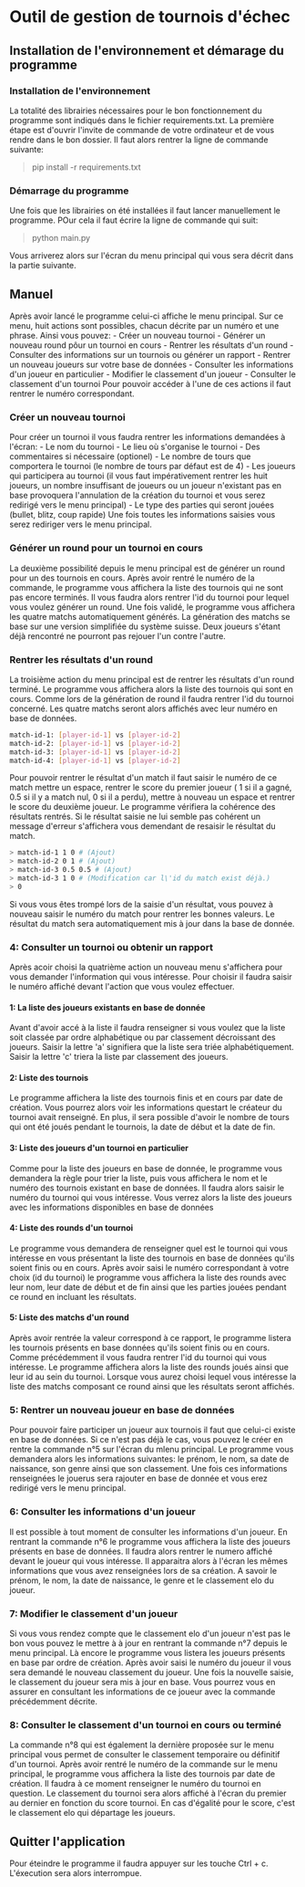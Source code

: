 # Outil de gestion de tournois d'échec

## Installation de l'environnement et démarage du programme

### Installation de l'environnement

La totalité des librairies nécessaires pour le bon fonctionnement du programme sont indiqués dans le fichier requirements.txt. La première étape est d'ouvrir l'invite de commande de votre ordinateur et de vous rendre dans le bon dossier. Il faut alors rentrer la ligne de commande suivante:

> pip install -r requirements.txt

### Démarrage du programme

Une fois que les librairies on été installées il faut lancer manuellement le programme. POur cela il faut écrire la ligne de commande qui suit:

> python main.py

Vous arriverez alors sur l'écran du menu principal qui vous sera décrit dans la partie suivante.



## Manuel
Après avoir lancé le programme celui-ci affiche le menu principal. Sur ce menu, huit actions sont possibles, chacun décrite par un numéro et une phrase.
Ainsi vous pouvez: 
    - Créer un nouveau tournoi
    - Générer un nouveau round pôur un tournoi en cours
    - Rentrer les résultats d'un round
    - Consulter des informations sur un tournois ou générer un rapport
    - Rentrer un nouveau joueurs sur votre base de données
    - Consulter les informations d'un joueur en particulier
    - Modifier le classement d'un joueur
    - Consulter le classement d'un tournoi
Pour pouvoir accéder à l'une de ces actions il faut rentrer le numéro correspondant.

### Créer un nouveau tournoi
Pour créer un tournoi il vous faudra rentrer les informations demandées à l'écran:
    - Le nom du tournoi
    - Le lieu où s'organise le tournoi
    - Des commentaires si nécessaire (optionel)
    - Le nombre de tours que comportera le tournoi (le nombre de tours par défaut est de 4)
    - Les joueurs qui participera au tournoi (il vous faut impérativement rentrer les huit joueurs, un nombre insuffisant de joueurs ou un joueur n'existant pas en base provoquera l'annulation de la création du tournoi et vous serez redirigé vers le menu principal)
    - Le type des parties qui seront jouées (bullet, blitz, coup rapide)
Une fois toutes les informations saisies vous serez rediriger vers le menu principal.

### Générer un round pour un tournoi en cours
La deuxième possibilité depuis le menu principal est de générer un round pour un des tournois en cours.
Après avoir rentré le numéro de la commande, le programme vous affichera la liste des tournois qui ne sont pas encore terminés. Il vous faudra alors rentrer l'id du tournoi pour lequel vous voulez générer un round.
Une fois validé,  le programme vous affichera les quatre matchs automatiquement générés. La génération des matchs se base sur une version simplifiée du système suisse. Deux joueurs s'étant déjà rencontré ne pourront pas rejouer l'un contre l'autre.
### Rentrer les résultats d'un round
La troisième action du menu principal est de rentrer les résultats d'un round terminé. Le programme vous affichera alors la liste des tournois qui sont en cours. Comme lors de la génération de round il faudra rentrer l'id du tournoi concerné. Les quatre matchs seront alors affichés avec leur numéro en base de données.

```sh
match-id-1: [player-id-1] vs [player-id-2]
match-id-2: [player-id-1] vs [player-id-2]
match-id-3: [player-id-1] vs [player-id-2]
match-id-4: [player-id-1] vs [player-id-2]
```

Pour pouvoir rentrer le résultat d'un match il faut saisir le numéro de ce match mettre un espace, rentrer le score du premier joueur ( 1 si il a gagné, 0.5 si il y a match nul, 0 si il a perdu), mettre à nouveau un espace et rentrer le score du deuxième joueur. Le programme vérifiera la cohérence des résultats rentrés. Si le résultat saisie ne lui semble pas cohérent un message d'erreur s'affichera vous demendant de resaisir le résultat du match.

```sh
> match-id-1 1 0 # (Ajout)
> match-id-2 0 1 # (Ajout)
> match-id-3 0.5 0.5 # (Ajout)
> match-id-3 1 0 # (Modification car l\'id du match exist déjà.)
> 0
```
Si vous vous êtes trompé lors de la saisie d'un résultat, vous pouvez à nouveau saisir le numéro du match pour rentrer les bonnes valeurs. Le résultat du match sera automatiquement mis à jour dans la base de donnée.

### 4: Consulter un tournoi ou obtenir un rapport
Après acoir choisi la quatrième action un nouveau menu s'affichera pour vous demander l'information qui vous intéresse. Pour choisir il faudra saisir le numéro affiché devant l'action que vous voulez effectuer.

#### 1: La liste des joueurs existants en base de donnée
Avant d'avoir accé à la liste il faudra renseigner si vous voulez que la liste soit classée par ordre alphabétique ou par classement décroissant des joueurs. Saisir la lettre 'a' signifiera que la liste sera triée alphabétiquement. Saisir la lettre 'c' triera la liste par classement des joueurs.

#### 2: Liste des tournois
Le programme affichera la liste des tournois finis et en cours par date de création. Vous pourrez alors voir les informations questart le créateur du tournoi avait renseigné. En plus, il sera possible d'avoir le nombre de tours qui ont été joués pendant le tournois, la date de début et la date de fin.

#### 3: Liste des joueurs d'un tournoi en particulier
Comme pour la liste des joueurs en base de donnée,  le programme vous demandera la règle pour trier la liste,  puis vous affichera le nom et le numéro des tournois existant en base de données. Il faudra alors saisir le numéro du tournoi qui vous intéresse. Vous verrez alors la liste des joueurs avec les informations disponibles en base de données

#### 4: Liste des rounds d'un tournoi
Le programme vous demandera de renseigner quel est le tournoi qui vous intéresse en vous présentant la liste des tournois en base de données qu'ils soient finis ou en cours.
Après avoir saisi le numéro correspondant à votre choix (id du tournoi) le programme vous affichera la liste des rounds avec leur nom,  leur date de début et de fin ainsi que les parties jouées pendant ce round en incluant les résultats.

#### 5: Liste des matchs d'un round
Après avoir rentrée la valeur correspond à ce rapport, le programme listera les tournois présents en base données qu'ils soient finis ou en cours. Comme précédemment il vous faudra rentrer l'id du tournoi qui vous intéresse. Le programme affichera alors la liste des rounds joués ainsi que leur id au sein du tournoi. Lorsque vous aurez choisi lequel vous intéresse la liste des matchs composant ce round ainsi que les résultats seront affichés.

### 5: Rentrer un nouveau joueur en base de données
Pour pouvoir faire participer un joueur aux tournois il faut que celui-ci existe en base de données. Si ce n'est pas déjà le cas,  vous pouvez le créer en rentre la commande n°5 sur l'écran du mlenu principal. Le programme vous demandera alors les informations suivantes: le prénom, le nom, sa date de naissance, son genre ainsi que son classement. Une fois ces informations renseignées le jouerus sera rajouter en base de donnée et vous erez redirigé vers le menu principal.

### 6: Consulter les informations d'un joueur
Il est possible à tout moment de consulter les informations d'un joueur. En rentrant la commande n°6 le programme vous affichera la liste des joueurs présents en base de données. Il faudra alors rentrer le numero affiché devant le joueur qui vous intéresse. Il apparaitra alors à l'écran les mêmes informations que vous avez renseignées lors de sa création. A savoir le prénom, le nom, la date de naissance, le genre et le classement elo du joueur.

### 7: Modifier le classement d'un joueur
Si vous vous rendez compte que le classement elo d'un joueur n'est pas le bon vous pouvez le mettre à à jour en rentrant la commande n°7 depuis le menu principal. Là encore le programme vous listera les joueurs présents en base par ordre de création. Après avoir saisi le numéro du joueur il vous sera demandé le nouveau classement du joueur. Une fois la nouvelle saisie, le classement du joueur sera mis à jour en base. Vous pourrez vous en assurer en consultant les informations de ce joueur avec la commande précédemment décrite.

### 8: Consulter le classement d'un tournoi en cours ou terminé
La commande n°8 qui est également la dernière proposée sur le menu principal vous permet de consulter le classement temporaire ou définitif d'un tournoi. Après avoir rentré le numéro de la commande sur le menu principal, le programme vous affichera la liste des tournois par date de création. Il faudra à ce moment renseigner le numéro du tournoi en question. Le classement du tournoi sera alors affiché à l'écran du premier au dernier en fonction du score tournoi. En cas d'égalité pour le score, c'est le classement elo qui départage les joueurs.

## Quitter l'application
Pour éteindre le programme il faudra appuyer sur les touche Ctrl + c. L'éxecution sera alors interrompue.
